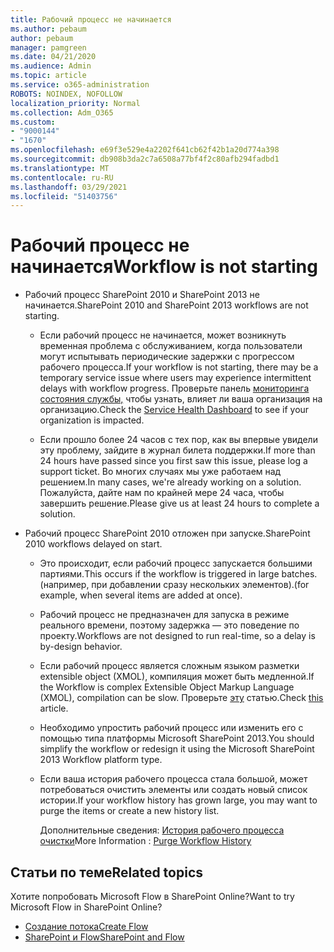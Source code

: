 ```yaml
---
title: Рабочий процесс не начинается
ms.author: pebaum
author: pebaum
manager: pamgreen
ms.date: 04/21/2020
ms.audience: Admin
ms.topic: article
ms.service: o365-administration
ROBOTS: NOINDEX, NOFOLLOW
localization_priority: Normal
ms.collection: Adm_O365
ms.custom:
- "9000144"
- "1670"
ms.openlocfilehash: e69f3e529e4a2202f641cb62f42b1a20d774a398
ms.sourcegitcommit: db908b3da2c7a6508a77bf4f2c80afb294fadbd1
ms.translationtype: MT
ms.contentlocale: ru-RU
ms.lasthandoff: 03/29/2021
ms.locfileid: "51403756"
---
```

# <a name="workflow-is-not-starting"></a><span data-ttu-id="3a683-102">Рабочий процесс не начинается</span><span class="sxs-lookup"><span data-stu-id="3a683-102">Workflow is not starting</span></span>

- <span data-ttu-id="3a683-103">Рабочий процесс SharePoint 2010 и SharePoint 2013 не начинается.</span><span class="sxs-lookup"><span data-stu-id="3a683-103">SharePoint 2010 and SharePoint 2013 workflows are not starting.</span></span>

    - <span data-ttu-id="3a683-104">Если рабочий процесс не начинается, может возникнуть временная проблема с обслуживанием, когда пользователи могут испытывать периодические задержки с прогрессом рабочего процесса.</span><span class="sxs-lookup"><span data-stu-id="3a683-104">If your workflow is not starting, there may be a temporary service issue where users may experience intermittent delays with workflow progress.</span></span> <span data-ttu-id="3a683-105">Проверьте панель [мониторинга состояния службы,](https://admin.microsoft.com/AdminPortal/Home/servicehealth) чтобы узнать, влияет ли ваша организация на организацию.</span><span class="sxs-lookup"><span data-stu-id="3a683-105">Check the [Service Health Dashboard](https://admin.microsoft.com/AdminPortal/Home/servicehealth) to see if your organization is impacted.</span></span>

    - <span data-ttu-id="3a683-106">Если прошло более 24 часов с тех пор, как вы впервые увидели эту проблему, зайдите в журнал билета поддержки.</span><span class="sxs-lookup"><span data-stu-id="3a683-106">If more than 24 hours have passed since you first saw this issue, please log a support ticket.</span></span> <span data-ttu-id="3a683-107">Во многих случаях мы уже работаем над решением.</span><span class="sxs-lookup"><span data-stu-id="3a683-107">In many cases, we're already working on a solution.</span></span> <span data-ttu-id="3a683-108">Пожалуйста, дайте нам по крайней мере 24 часа, чтобы завершить решение.</span><span class="sxs-lookup"><span data-stu-id="3a683-108">Please give us at least 24 hours to complete a solution.</span></span>

- <span data-ttu-id="3a683-109">Рабочий процесс SharePoint 2010 отложен при запуске.</span><span class="sxs-lookup"><span data-stu-id="3a683-109">SharePoint 2010 workflows delayed on start.</span></span>

    - <span data-ttu-id="3a683-110">Это происходит, если рабочий процесс запускается большими партиями.</span><span class="sxs-lookup"><span data-stu-id="3a683-110">This occurs if the workflow is triggered in large batches.</span></span> <span data-ttu-id="3a683-111">(например, при добавлении сразу нескольких элементов).</span><span class="sxs-lookup"><span data-stu-id="3a683-111">(for example, when several items are added at once).</span></span>

    - <span data-ttu-id="3a683-112">Рабочий процесс не предназначен для запуска в режиме реального времени, поэтому задержка — это поведение по проекту.</span><span class="sxs-lookup"><span data-stu-id="3a683-112">Workflows are not designed to run real-time, so a delay is by-design behavior.</span></span>

   -  <span data-ttu-id="3a683-113">Если рабочий процесс является сложным языком разметки extensible object (XMOL), компиляция может быть медленной.</span><span class="sxs-lookup"><span data-stu-id="3a683-113">If the Workflow is complex Extensible Object Markup Language (XMOL), compilation can be slow.</span></span> <span data-ttu-id="3a683-114">Проверьте [эту](https://support.microsoft.com//kb/3043697) статью.</span><span class="sxs-lookup"><span data-stu-id="3a683-114">Check [this](https://support.microsoft.com//kb/3043697) article.</span></span>

    - <span data-ttu-id="3a683-115">Необходимо упростить рабочий процесс или изменить его с помощью типа платформы Microsoft SharePoint 2013.</span><span class="sxs-lookup"><span data-stu-id="3a683-115">You should simplify the workflow or redesign it using the Microsoft SharePoint 2013 Workflow platform type.</span></span>

    - <span data-ttu-id="3a683-116">Если ваша история рабочего процесса стала большой, может потребоваться очистить элементы или создать новый список истории.</span><span class="sxs-lookup"><span data-stu-id="3a683-116">If your workflow history has grown large, you may want to purge the items or create a new history list.</span></span>

        <span data-ttu-id="3a683-117">Дополнительные сведения: [История рабочего процесса очистки](https://blogs.technet.microsoft.com/marj/2015/08/07/sharepoint-2010-workflows-best-practice-purge-workflow-history-list-items/)</span><span class="sxs-lookup"><span data-stu-id="3a683-117">More Information : [Purge Workflow History](https://blogs.technet.microsoft.com/marj/2015/08/07/sharepoint-2010-workflows-best-practice-purge-workflow-history-list-items/)</span></span>


## <a name="related-topics"></a><span data-ttu-id="3a683-118">Статьи по теме</span><span class="sxs-lookup"><span data-stu-id="3a683-118">Related topics</span></span>
<span data-ttu-id="3a683-119">Хотите попробовать Microsoft Flow в SharePoint Online?</span><span class="sxs-lookup"><span data-stu-id="3a683-119">Want to try Microsoft Flow in SharePoint Online?</span></span>
- [<span data-ttu-id="3a683-120">Создание потока</span><span class="sxs-lookup"><span data-stu-id="3a683-120">Create Flow</span></span>](https://support.office.com/article/Create-a-flow-for-a-list-or-library-in-SharePoint-Online-or-OneDrive-for-Business-a9c3e03b-0654-46af-a254-20252e580d01) 
- [<span data-ttu-id="3a683-121">SharePoint и Flow</span><span class="sxs-lookup"><span data-stu-id="3a683-121">SharePoint and Flow</span></span>](https://flow.microsoft.com/blog/sharepoint-and-flow/) 
